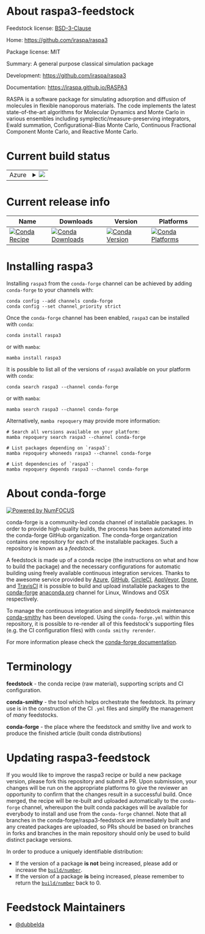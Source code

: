About raspa3-feedstock
======================

Feedstock license: [BSD-3-Clause](https://github.com/conda-forge/raspa3-feedstock/blob/main/LICENSE.txt)

Home: https://github.com/iraspa/raspa3

Package license: MIT

Summary: A general purpose classical simulation package

Development: https://github.com/iraspa/raspa3

Documentation: https://iraspa.github.io/RASPA3

RASPA is a software package for simulating adsorption and
diffusion of molecules in flexible nanoporous materials.
The code implements the latest state-of-the-art algorithms
for Molecular Dynamics and Monte Carlo in various ensembles
including symplectic/measure-preserving integrators, Ewald
summation, Configurational-Bias Monte Carlo, Continuous
Fractional Component Monte Carlo, and Reactive Monte Carlo.


Current build status
====================


<table>
    
  <tr>
    <td>Azure</td>
    <td>
      <details>
        <summary>
          <a href="https://dev.azure.com/conda-forge/feedstock-builds/_build/latest?definitionId=24976&branchName=main">
            <img src="https://dev.azure.com/conda-forge/feedstock-builds/_apis/build/status/raspa3-feedstock?branchName=main">
          </a>
        </summary>
        <table>
          <thead><tr><th>Variant</th><th>Status</th></tr></thead>
          <tbody><tr>
              <td>linux_64</td>
              <td>
                <a href="https://dev.azure.com/conda-forge/feedstock-builds/_build/latest?definitionId=24976&branchName=main">
                  <img src="https://dev.azure.com/conda-forge/feedstock-builds/_apis/build/status/raspa3-feedstock?branchName=main&jobName=linux&configuration=linux%20linux_64_" alt="variant">
                </a>
              </td>
            </tr><tr>
              <td>linux_aarch64</td>
              <td>
                <a href="https://dev.azure.com/conda-forge/feedstock-builds/_build/latest?definitionId=24976&branchName=main">
                  <img src="https://dev.azure.com/conda-forge/feedstock-builds/_apis/build/status/raspa3-feedstock?branchName=main&jobName=linux&configuration=linux%20linux_aarch64_" alt="variant">
                </a>
              </td>
            </tr><tr>
              <td>linux_ppc64le</td>
              <td>
                <a href="https://dev.azure.com/conda-forge/feedstock-builds/_build/latest?definitionId=24976&branchName=main">
                  <img src="https://dev.azure.com/conda-forge/feedstock-builds/_apis/build/status/raspa3-feedstock?branchName=main&jobName=linux&configuration=linux%20linux_ppc64le_" alt="variant">
                </a>
              </td>
            </tr><tr>
              <td>osx_64</td>
              <td>
                <a href="https://dev.azure.com/conda-forge/feedstock-builds/_build/latest?definitionId=24976&branchName=main">
                  <img src="https://dev.azure.com/conda-forge/feedstock-builds/_apis/build/status/raspa3-feedstock?branchName=main&jobName=osx&configuration=osx%20osx_64_" alt="variant">
                </a>
              </td>
            </tr><tr>
              <td>osx_arm64</td>
              <td>
                <a href="https://dev.azure.com/conda-forge/feedstock-builds/_build/latest?definitionId=24976&branchName=main">
                  <img src="https://dev.azure.com/conda-forge/feedstock-builds/_apis/build/status/raspa3-feedstock?branchName=main&jobName=osx&configuration=osx%20osx_arm64_" alt="variant">
                </a>
              </td>
            </tr>
          </tbody>
        </table>
      </details>
    </td>
  </tr>
</table>

Current release info
====================

| Name | Downloads | Version | Platforms |
| --- | --- | --- | --- |
| [![Conda Recipe](https://img.shields.io/badge/recipe-raspa3-green.svg)](https://anaconda.org/conda-forge/raspa3) | [![Conda Downloads](https://img.shields.io/conda/dn/conda-forge/raspa3.svg)](https://anaconda.org/conda-forge/raspa3) | [![Conda Version](https://img.shields.io/conda/vn/conda-forge/raspa3.svg)](https://anaconda.org/conda-forge/raspa3) | [![Conda Platforms](https://img.shields.io/conda/pn/conda-forge/raspa3.svg)](https://anaconda.org/conda-forge/raspa3) |

Installing raspa3
=================

Installing `raspa3` from the `conda-forge` channel can be achieved by adding `conda-forge` to your channels with:

```
conda config --add channels conda-forge
conda config --set channel_priority strict
```

Once the `conda-forge` channel has been enabled, `raspa3` can be installed with `conda`:

```
conda install raspa3
```

or with `mamba`:

```
mamba install raspa3
```

It is possible to list all of the versions of `raspa3` available on your platform with `conda`:

```
conda search raspa3 --channel conda-forge
```

or with `mamba`:

```
mamba search raspa3 --channel conda-forge
```

Alternatively, `mamba repoquery` may provide more information:

```
# Search all versions available on your platform:
mamba repoquery search raspa3 --channel conda-forge

# List packages depending on `raspa3`:
mamba repoquery whoneeds raspa3 --channel conda-forge

# List dependencies of `raspa3`:
mamba repoquery depends raspa3 --channel conda-forge
```


About conda-forge
=================

[![Powered by
NumFOCUS](https://img.shields.io/badge/powered%20by-NumFOCUS-orange.svg?style=flat&colorA=E1523D&colorB=007D8A)](https://numfocus.org)

conda-forge is a community-led conda channel of installable packages.
In order to provide high-quality builds, the process has been automated into the
conda-forge GitHub organization. The conda-forge organization contains one repository
for each of the installable packages. Such a repository is known as a *feedstock*.

A feedstock is made up of a conda recipe (the instructions on what and how to build
the package) and the necessary configurations for automatic building using freely
available continuous integration services. Thanks to the awesome service provided by
[Azure](https://azure.microsoft.com/en-us/services/devops/), [GitHub](https://github.com/),
[CircleCI](https://circleci.com/), [AppVeyor](https://www.appveyor.com/),
[Drone](https://cloud.drone.io/welcome), and [TravisCI](https://travis-ci.com/)
it is possible to build and upload installable packages to the
[conda-forge](https://anaconda.org/conda-forge) [anaconda.org](https://anaconda.org/)
channel for Linux, Windows and OSX respectively.

To manage the continuous integration and simplify feedstock maintenance
[conda-smithy](https://github.com/conda-forge/conda-smithy) has been developed.
Using the ``conda-forge.yml`` within this repository, it is possible to re-render all of
this feedstock's supporting files (e.g. the CI configuration files) with ``conda smithy rerender``.

For more information please check the [conda-forge documentation](https://conda-forge.org/docs/).

Terminology
===========

**feedstock** - the conda recipe (raw material), supporting scripts and CI configuration.

**conda-smithy** - the tool which helps orchestrate the feedstock.
                   Its primary use is in the construction of the CI ``.yml`` files
                   and simplify the management of *many* feedstocks.

**conda-forge** - the place where the feedstock and smithy live and work to
                  produce the finished article (built conda distributions)


Updating raspa3-feedstock
=========================

If you would like to improve the raspa3 recipe or build a new
package version, please fork this repository and submit a PR. Upon submission,
your changes will be run on the appropriate platforms to give the reviewer an
opportunity to confirm that the changes result in a successful build. Once
merged, the recipe will be re-built and uploaded automatically to the
`conda-forge` channel, whereupon the built conda packages will be available for
everybody to install and use from the `conda-forge` channel.
Note that all branches in the conda-forge/raspa3-feedstock are
immediately built and any created packages are uploaded, so PRs should be based
on branches in forks and branches in the main repository should only be used to
build distinct package versions.

In order to produce a uniquely identifiable distribution:
 * If the version of a package **is not** being increased, please add or increase
   the [``build/number``](https://docs.conda.io/projects/conda-build/en/latest/resources/define-metadata.html#build-number-and-string).
 * If the version of a package **is** being increased, please remember to return
   the [``build/number``](https://docs.conda.io/projects/conda-build/en/latest/resources/define-metadata.html#build-number-and-string)
   back to 0.

Feedstock Maintainers
=====================

* [@dubbelda](https://github.com/dubbelda/)

